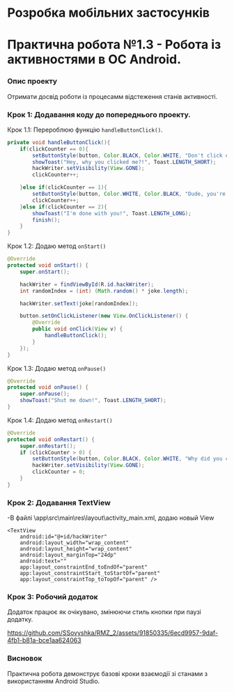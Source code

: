 # Розробка мобільних застосунків

# Практична робота №1.3 - Робота із активностями в ОС Android.

### Опис проекту
Отримати досвід роботи із процесамм відстеження станів активності.

### Крок 1: Додавання коду до попереднього проекту.
Крок 1.1: Перероблюю функцію ```handleButtonClick()```.
```java
private void handleButtonClick(){
    if(clickCounter == 0){
        setButtonStyle(button, Color.BLACK, Color.WHITE, "Don't click on me anymore!");
        showToast("Hey, why you clicked me?!", Toast.LENGTH_SHORT);
        hackWriter.setVisibility(View.GONE);
        clickCounter++;

    }else if(clickCounter == 1){
        setButtonStyle(button, Color.WHITE, Color.BLACK, "Dude, you're not serious");
        clickCounter++;
    }else if(clickCounter == 2){
        showToast("I'm done with you!", Toast.LENGTH_LONG);
        finish();
    }
}
```
Крок 1.2: Додаю метод ```onStart()```
```java
@Override
protected void onStart() {
    super.onStart();

    hackWriter = findViewById(R.id.hackWriter);
    int randomIndex = (int) (Math.random() * joke.length);

    hackWriter.setText(joke[randomIndex]);

    button.setOnClickListener(new View.OnClickListener() {
        @Override
        public void onClick(View v) {
            handleButtonClick();
        }
    });
}
```
Крок 1.3: Додаю метод ```onPause()```
```java
@Override
protected void onPause() {
    super.onPause();
    showToast("Shut me down!", Toast.LENGTH_SHORT);
}
```

Крок 1.4: Додаю метод ```onRestart()```
```java
@Override
protected void onRestart() {
    super.onRestart();
    if (clickCounter > 0) {
        setButtonStyle(button, Color.BLACK, Color.WHITE, "Why did you come back?");
        hackWriter.setVisibility(View.GONE);
        clickCounter = 0;
    }
}
```

### Крок 2: Додавання TextView
-В файлі \app\src\main\res\layout\activity_main.xml, додаю новый View

```
<TextView
    android:id="@+id/hackWriter"
    android:layout_width="wrap_content"
    android:layout_height="wrap_content"
    android:layout_marginTop="24dp"
    android:text=""
    app:layout_constraintEnd_toEndOf="parent"
    app:layout_constraintStart_toStartOf="parent"
    app:layout_constraintTop_toTopOf="parent" />
```


### Крок 3: Робочий додаток
Додаток працює як очікувано, змінюючи стиль кнопки при паузі додатку.

https://github.com/SSovyshka/RMZ_2/assets/91850335/6ecd9957-9daf-4fb1-b81a-bce1aa624063




### Висновок
Практична робота демонструє базові кроки взаємодії зі станами з використанням Android Studio.
